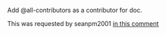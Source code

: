 Add @all-contributors as a contributor for doc.

This was requested by seanpm2001 [in this comment](https://github.com/seanpm2001/SeansLifeArchive_Images_ThePlayForge_Tree-World_2022_V1/issues/2#issuecomment-1003664591)
